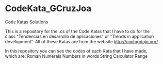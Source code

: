 # CodeKata_GCruzJoa
Code Katas Solutions

This is a repository for the .cs of the Code Katas that I have to do for the class "Tendencias en desarrollo de aplicaciones" or "Trends in application development". All of these Katas are from the website http://codingdojo.org/

In this repository you can see the codes of each Kata that I have made, which are:
  Roman Numerals
  Numbers in words
  String Calculator
  Range
